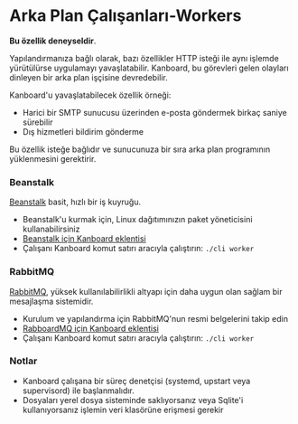 Arka Plan Çalışanları-Workers
==================

**Bu özellik deneyseldir**.

Yapılandırmanıza bağlı olarak, bazı özellikler HTTP isteği ile aynı işlemde yürütülürse uygulamayı yavaşlatabilir.
Kanboard, bu görevleri gelen olayları dinleyen bir arka plan işçisine devredebilir.

Kanboard'u yavaşlatabilecek özellik örneği:

- Harici bir SMTP sunucusu üzerinden e-posta göndermek birkaç saniye sürebilir
- Dış hizmetleri bildirim gönderme

Bu özellik isteğe bağlıdır ve sunucunuza bir sıra arka plan programının yüklenmesini gerektirir.

### Beanstalk

[Beanstalk](http://kr.github.io/beanstalkd/) basit, hızlı bir iş kuyruğu.

- Beanstalk'u kurmak için, Linux dağıtımınızın paket yöneticisini kullanabilirsiniz
- [Beanstalk için Kanboard eklentisi](https://github.com/Kanboard/plugin-beanstalk)
- Çalışanı Kanboard komut satırı aracıyla çalıştırın: `./cli worker`

### RabbitMQ

[RabbitMQ](https://www.rabbitmq.com/), yüksek kullanılabilirlikli altyapı için daha uygun olan sağlam bir mesajlaşma sistemidir.

- Kurulum ve yapılandırma için RabbitMQ'nun resmi belgelerini takip edin
- [RabboardMQ için Kanboard eklentisi](https://github.com/Kanboard/plugin-rabbitmq)
- Çalışanı Kanboard komut satırı aracıyla çalıştırın: `./cli worker`

### Notlar

- Kanboard çalışana bir süreç denetçisi (systemd, upstart veya supervisord) ile başlanmalıdır.
- Dosyaları yerel dosya sisteminde saklıyorsanız veya Sqlite'i kullanıyorsanız işlemin veri klasörüne erişmesi gerekir


